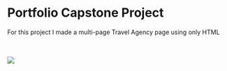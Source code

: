 <h1>Portfolio Capstone Project</h1>
<p>For this project I made a multi-page Travel Agency page using only HTML</p>
<a href="https://backusa920.github.io/Travel-Agency-Webpage/>

  <img src="https://raw.githubusercontent.com/BackusA920/Travel-Agency-Webpage/refs/heads/main/assets/Screenshot.png" width="500">
</a>
<br><br>
<a href="https://backusa920.github.io/Travel-Agency-Webpage">
  <img src="https://dabuttonfactory.com/button.png?t=View+Project&f=Calibri-Bold&ts=18&tc=fff&hp=45&vp=20&w=134&h=38&c=11&bgt=unicolored&bgc=245c68&be=1">
</a>